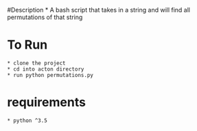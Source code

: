 #Description
    * A bash script that takes in a string and will find all permutations of that string

# To Run
    * clone the project
    * cd into acton directory
    * run python permutations.py

# requirements
    * python ^3.5